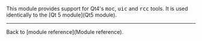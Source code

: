 This module provides support for Qt4's <tt>moc</tt>, <tt>uic</tt> and <tt>rcc</tt> tools. It is used identically to the [Qt 5 module](Qt5 module).

---

Back to [module reference](Module reference).